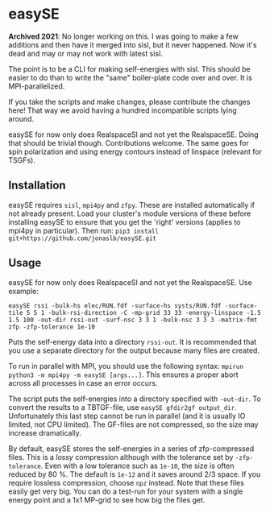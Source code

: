 # easySE

**Archived 2021**: No longer working on this. I was going to make a few additions and then have it merged into sisl, but it never happened. Now it's dead and may or may not work with latest sisl.

The point is to be a CLI for making self-energies with sisl. 
This should be easier to do than to write the "same" boiler-plate code over and over.
It is MPI-parallelized.

If you take the scripts and make changes, please contribute the changes here!
That way we avoid having a hundred incompatible scripts lying around.

easySE for now only does RealspaceSI and not yet the RealspaceSE. Doing that should be trivial though. Contributions welcome. The same goes for spin polarization and using energy contours instead of linspace (relevant for TSGFs).

## Installation
easySE requires `sisl`, `mpi4py` and `zfpy`.
These are installed automatically if not already present.
Load your cluster's module versions of these before installing easySE to ensure that you get the 'right' versions (applies to mpi4py in particular).
Then run:
`pip3 install git+https://github.com/jonaslb/easySE.git`

## Usage
easySE for now only does RealspaceSI and not yet the RealspaceSE.
Use example: 

`easySE rssi -bulk-hs elec/RUN.fdf -surface-hs systs/RUN.fdf -surface-tile 5 5 1 -bulk-rsi-direction -C -mp-grid 33 33 -energy-linspace -1.5 1.5 100 -out-dir rssi-out -surf-nsc 3 3 1 -bulk-nsc 3 3 3 -matrix-fmt zfp -zfp-tolerance 1e-10`

Puts the self-energy data into a directory `rssi-out`. It is recommended that you use a separate directory for the output because many files are created.

To run in parallel with MPI, you should use the following syntax: ``mpirun python3 -m mpi4py -m easySE [args...]``. This ensures a proper abort across all processes in case an error occurs.

The script puts the self-energies into a directory specified with `-out-dir`. To convert the results to a TBTGF-file, use `easySE gfdir2gf output_dir`. Unfortunately this last step cannot be run in parallel (and it is usually IO limited, not CPU limited).
The GF-files are not compressed, so the size may increase dramatically.

By default, easySE stores the self-energies in a series of zfp-compressed files. This is a *lossy* compression although with the tolerance set by `-zfp-tolerance`. Even with a low tolerance such as `1e-10`, the size is often reduced by 80 %. The default is `1e-12` and it saves around 2/3 space.
If you require lossless compression, choose `npz` instead. Note that these files easily get very big.
You can do a test-run for your system with a single energy point and a 1x1 MP-grid to see how big the files get.
